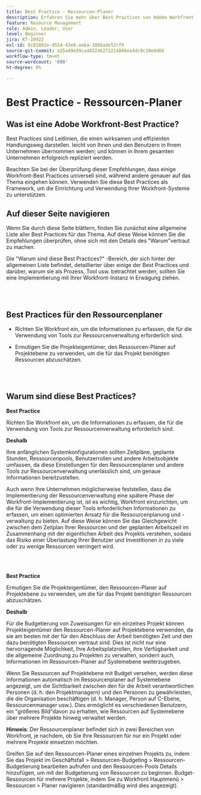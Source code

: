 ```yaml
---
title: Best Practice - Ressourcen-Planer
description: Erfahren Sie mehr über Best Practices von Adobe Workfront-Experten zur Einrichtung, Verwaltung und Verwendung des Ressourcen-Planers von Workfront.
feature: Resource Management
role: Admin, Leader, User
level: Beginner
jira: KT-10922
exl-id: 8c81892e-d554-43e6-aeba-106bade52cf9
source-git-commit: a25a49e59ca483246271214886ea4dc9c10e8d66
workflow-type: tm+mt
source-wordcount: '600'
ht-degree: 0%

---
```


# Best Practice - Ressourcen-Planer

## Was ist eine Adobe Workfront-Best Practice?

Best Practices sind Leitlinien, die einen wirksamen und effizienten Handlungsweg darstellen. leicht von Ihnen und den Benutzern in Ihrem Unternehmen übernommen werden; und können in Ihrem gesamten Unternehmen erfolgreich repliziert werden.

Beachten Sie bei der Überprüfung dieser Empfehlungen, dass einige Workfront-Best Practices universell sind, während andere genauer auf das Thema eingehen können. Verwenden Sie diese Best Practices als Framework, um die Einrichtung und Verwendung Ihrer Workfront-Systeme zu unterstützen.

## Auf dieser Seite navigieren

Wenn Sie durch diese Seite blättern, finden Sie zunächst eine allgemeine Liste aller Best Practices für das Thema. Auf diese Weise können Sie die Empfehlungen überprüfen, ohne sich mit den Details des &quot;Warum&quot;vertraut zu machen.

Die &quot;Warum sind diese Best Practices?&quot; -Bereich, der sich hinter der allgemeinen Liste befindet, detaillierter über einige der Best Practices und darüber, warum sie als Prozess, Tool usw. betrachtet werden, sollten Sie eine Implementierung mit Ihrer Workfront-Instanz in Erwägung ziehen.

</br>
</br>

## Best Practices für den Ressourcenplaner

* Richten Sie Workfront ein, um die Informationen zu erfassen, die für die Verwendung von Tools zur Ressourcenverwaltung erforderlich sind.

* Ermutigen Sie die Projekteigentümer, den Ressourcen-Planer auf Projektebene zu verwenden, um die für das Projekt benötigten Ressourcen abzuschätzen.

</br>
</br>

## Warum sind diese Best Practices?

**Best Practice**

Richten Sie Workfront ein, um die Informationen zu erfassen, die für die Verwendung von Tools zur Ressourcenverwaltung erforderlich sind.

**Deshalb**

Ihre anfänglichen Systemkonfigurationen sollten Zeitpläne, geplante Stunden, Ressourcenpools, Benutzerrollen und andere Arbeitsobjekte umfassen, da diese Einstellungen für den Ressourcenplaner und andere Tools zur Ressourcenverwaltung unerlässlich sind, um genaue Informationen bereitzustellen.

Auch wenn Ihre Unternehmen möglicherweise feststellen, dass die Implementierung der Ressourcenverwaltung eine spätere Phase der Workfront-Implementierung ist, ist es wichtig, Workfront einzurichten, um die für die Verwendung dieser Tools erforderlichen Informationen zu erfassen, um einen optimierten Ansatz für die Ressourcenplanung und -verwaltung zu bieten. Auf diese Weise können Sie das Gleichgewicht zwischen dem Zeitplan Ihrer Ressourcen und der geplanten Arbeitszeit im Zusammenhang mit der eigentlichen Arbeit des Projekts verstehen, sodass das Risiko einer Überlastung Ihrer Benutzer und Investitionen in zu viele oder zu wenige Ressourcen verringert wird.

</br>
</br>

**Best Practice**

Ermutigen Sie die Projekteigentümer, den Ressourcen-Planer auf Projektebene zu verwenden, um die für das Projekt benötigten Ressourcen abzuschätzen.

**Deshalb**

Für die Budgetierung von Zuweisungen für ein einzelnes Projekt können Projekteigentümer den Ressourcen-Planer auf Projektebene verwenden, da sie am besten mit der für den Abschluss der Arbeit benötigten Zeit und den dazu benötigten Ressourcen vertraut sind. Dies ist nicht nur eine hervorragende Möglichkeit, Ihre Arbeitsplatzrollen, ihre Verfügbarkeit und die allgemeine Zuordnung zu Projekten zu verwalten, sondern auch, Informationen im Ressourcen-Planer auf Systemebene weiterzugeben.

Wenn Sie Ressourcen auf Projektebene mit Budget versehen, werden diese Informationen automatisch im Ressourcenplaner auf Systemebene angezeigt, um die Sichtbarkeit zwischen den für die Arbeit verantwortlichen Personen (d. h. den Projektmanagern) und den Personen zu gewährleisten, die die Organisation beschäftigen (d. h. Manager, Person auf C-Ebene, Ressourcenmanager usw.). Dies ermöglicht es verschiedenen Benutzern, ein &quot;größeres Bild&quot;davon zu erhalten, wie Ressourcen auf Systemebene über mehrere Projekte hinweg verwaltet werden.

**Hinweis**: Der Ressourcenplaner befindet sich in zwei Bereichen von Workfront, je nachdem, ob Sie Ihre Ressourcen für nur ein Projekt oder mehrere Projekte einsetzen möchten.

Greifen Sie auf den Ressourcen-Planer eines einzelnen Projekts zu, indem Sie das Projekt im Geschäftsfall > Ressourcen-Budgeting > Ressourcen-Budgetierung bearbeiten aufrufen und den Ressourcen-Pools Details hinzufügen, um mit der Budgetierung von Ressourcen zu beginnen.
Budget-Ressourcen für mehrere Projekte, indem Sie zu Workfront Hauptmenü > Ressourcen > Planer navigieren (standardmäßig wird dies angezeigt).
